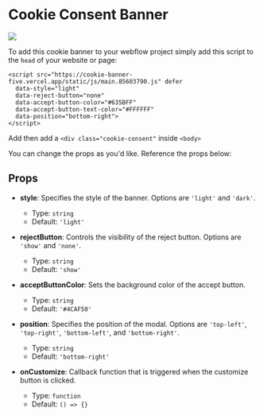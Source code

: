 # Cookie Consent Banner

<img src="https://github.com/Slowpokepeter/cookie-banner/assets/101063969/06729641-b833-4ad2-bac0-0b4ba236efb7" />

To add this cookie banner to your webflow project simply add this script to the `head` of your website or page:
```
<script src="https://cookie-banner-five.vercel.app/static/js/main.85603790.js" defer
  data-style="light"
  data-reject-button="none"
  data-accept-button-color="#635BFF"
  data-accept-button-text-color="#FFFFFF"
  data-position="bottom-right">
</script>
```

Add then add a ```<div class="cookie-consent"``` inside ```<body>```

You can change the props as you'd like. Reference the props below:

## Props

- **style**: Specifies the style of the banner. Options are `'light'` and `'dark'`.

  - Type: `string`
  - Default: `'light'`

- **rejectButton**: Controls the visibility of the reject button. Options are `'show'` and `'none'`.

  - Type: `string`
  - Default: `'show'`

- **acceptButtonColor**: Sets the background color of the accept button.

  - Type: `string`
  - Default: `'#4CAF50'`

- **position**: Specifies the position of the modal. Options are `'top-left'`, `'top-right'`, `'bottom-left'`, and `'bottom-right'`.

  - Type: `string`
  - Default: `'bottom-right'`

- **onCustomize**: Callback function that is triggered when the customize button is clicked.
  - Type: `function`
  - Default: `() => {}`
